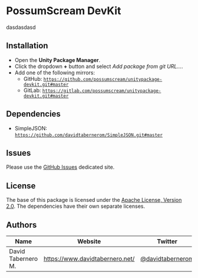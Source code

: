 

# PossumScream DevKit
dasdasdasd
## Installation

- Open the **Unity Package Manager**.
- Click the dropdown **+** button and select *Add package from git URL...*.
- Add one of the following mirrors:
  - GitHub: [```https://github.com/possumscream/unitypackage-devkit.git#master```](https://github.com/possumscream/unitypackage-devkit.git#master)
  - GitLab: [```https://gitlab.com/possumscream/unitypackage-devkit.git#master```](https://gitlab.com/possumscream/unitypackage-devkit.git#master)


## Dependencies

- SimpleJSON: [```https://github.com/davidtabernerom/SimpleJSON.git#master```](https://github.com/davidtabernerom/SimpleJSON.git#master)


## Issues

Please use the [GitHub Issues](https://github.com/possumscream/unitypackage-devkit/issues) dedicated site.


## License

The base of this package is licensed under the [Apache License, Version 2.0](LICENSE.md).
The dependencies have their own separate licenses.


## Authors

| Name               | Website                         | Twitter                                                 |
|--------------------|---------------------------------|---------------------------------------------------------|
| David Tabernero M. | https://www.davidtabernero.net/ | [@davidtabernerom](https://twitter.com/davidtabernerom) |

